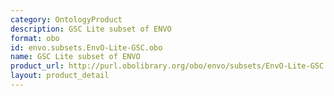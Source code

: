 ```yaml
---
category: OntologyProduct
description: GSC Lite subset of ENVO
format: obo
id: envo.subsets.EnvO-Lite-GSC.obo
name: GSC Lite subset of ENVO
product_url: http://purl.obolibrary.org/obo/envo/subsets/EnvO-Lite-GSC.obo
layout: product_detail
---
```

